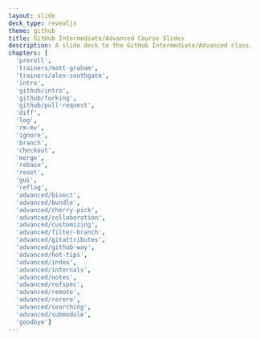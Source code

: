 ```yaml
---
layout: slide
deck_type: revealjs
theme: github
title: GitHub Intermediate/Advanced Course Slides
description: A slide deck to the GitHub Intermediate/Advanced class.
chapters: [
  'preroll',
  'trainers/matt-graham',
  'trainers/alex-southgate',
  'intro',
  'github/intro',
  'github/forking',
  'github/pull-request',
  'diff',
  'log',
  'rm-mv',
  'ignore',
  'branch',
  'checkout',
  'merge',
  'rebase',
  'reset',
  'gui',
  'reflog',
  'advanced/bisect',
  'advanced/bundle',
  'advanced/cherry-pick',
  'advanced/collaboration',
  'advanced/customizing',
  'advanced/filter-branch',
  'advanced/gitattributes',
  'advanced/github-way',
  'advanced/hot-tips',
  'advanced/index',
  'advanced/internals',
  'advanced/notes',
  'advanced/refspec',
  'advanced/remote',
  'advanced/rerere',
  'advanced/searching',
  'advanced/submodule',
  'goodbye']
---
```

